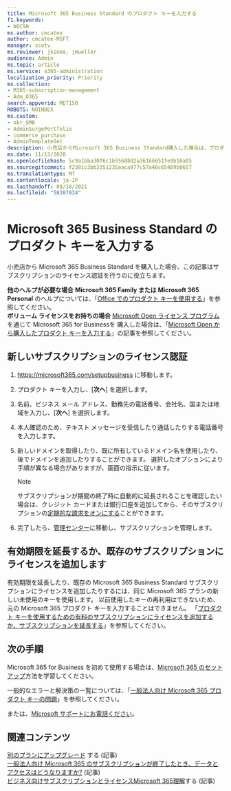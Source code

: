 ```yaml
---
title: Microsoft 365 Business Standard のプロダクト キーを入力する
f1.keywords:
- NOCSH
ms.author: cmcatee
author: cmcatee-MSFT
manager: scotv
ms.reviewer: jkinma, jmueller
audience: Admin
ms.topic: article
ms.service: o365-administration
localization_priority: Priority
ms.collection:
- M365-subscription-management
- Adm_O365
search.appverid: MET150
ROBOTS: NOINDEX
ms.custom:
- okr_SMB
- AdminSurgePortfolio
- commerce_purchase
- AdminTemplateSet
description: 小売店からMicrosoft 365 Business Standard購入した場合は、プロダクト キーを引き換え、サブスクリプションをアクティブ化する方法について学習します。
ms.date: 11/13/2020
ms.openlocfilehash: 5c9a1bba30f6c1b55688d2a36166651fe0b16a05
ms.sourcegitcommit: f2381c3bb3351235aaca977c57a46c654b9b0657
ms.translationtype: MT
ms.contentlocale: ja-JP
ms.lasthandoff: 08/18/2021
ms.locfileid: "58387034"
---
```

# <a name="enter-your-product-key-for-microsoft-365-business-standard"></a>Microsoft 365 Business Standard のプロダクト キーを入力する

小売店から Microsoft 365 Business Standard を購入した場合、この記事はサブスクリプションのライセンス認証を行うのに役立ちます。
  
 **他のヘルプが必要な場合**
 **Microsoft 365 Family または Microsoft 365 Personal** のヘルプについては、「[Office でのプロダクト キーを使用する](https://support.microsoft.com/office/12a5763a-d45c-4685-8c95-a44500213759.aspx)」を参照してください。  
 **ボリューム ライセンスをお持ちの場合** [Microsoft Open ライセンス プログラム](https://go.microsoft.com/fwlink/p/?LinkID=613298)を通じて Microsoft 365 for Businessを 購入した場合は、「[Microsoft Open から購入したプロダクト キーを入力する](purchases-from-microsoft-open.md)」の記事を参照してください。
  
## <a name="activate-a-new-subscription"></a>新しいサブスクリプションのライセンス認証

1. <a href="https://go.microsoft.com/fwlink/p/?LinkId=839911" target="_blank">https://microsoft365.com/setupbusiness</a> に移動します。

2. プロダクト キーを入力し、[**次へ**] を選択します。

3. 名前、ビジネス メール アドレス、勤務先の電話番号、会社名、国または地域を入力し、[**次へ**] を選択します。

4. 本人確認のため、テキスト メッセージを受信したり通話したりする電話番号を入力します。

5. 新しいドメインを取得したり、既に所有しているドメイン名を使用したり、後でドメインを追加したりすることができます。 選択したオプションにより手順が異なる場合がありますが、画面の指示に従います。

    > [!NOTE]
    > サブスクリプションが期間の終了時に自動的に延長されることを確認したい場合は、クレジット カードまたは銀行口座を追加してから、そのサブスクリプションの[定期的な請求をオンにする](subscriptions/renew-your-subscription.md#turn-recurring-billing-off-or-on)ことができます。

6. 完了したら、<a href="https://go.microsoft.com/fwlink/p/?linkid=2024339" target="_blank">管理センター</a>に移動し、サブスクリプションを管理します。

## <a name="extend-the-expiration-date-or-add-a-license-to-an-existing-subscription"></a>有効期限を延長するか、既存のサブスクリプションにライセンスを追加します

有効期限を延長したり、既存の Microsoft 365 Business Standard サブスクリプションにライセンスを追加したりするには、同じ Microsoft 365 プランの新しい未使用のキーを使用します。 以前使用したキーの再利用はできないため、元の Microsoft 365 プロダクト キーを入力することはできません。 「[プロダクト キーを使用するための有料のサブスクリプションにライセンスを追加するか、サブスクリプションを延長する](licenses/add-licenses-using-product-key.md)」を参照してください。

## <a name="next-steps"></a>次の手順

Microsoft 365 for Business を初めて使用する場合は、[Microsoft 365 のセットアップ](../admin/setup/setup.md)方法を学習してください。

一般的なエラーと解決策の一覧については、「[一般法人向け Microsoft 365 プロダクト キーの問題](product-key-errors-and-solutions.md)」を参照してください。
  
または、[Microsoft サポートにお電話ください](../business-video/get-help-support.md)。

## <a name="related-content"></a>関連コンテンツ

[別のプランにアップグレード](./subscriptions/upgrade-to-different-plan.md) する (記事)\
[一般法人向け Microsoft 365 のサブスクリプションが終了したとき、データとアクセスはどうなりますか?](./subscriptions/what-if-my-subscription-expires.md) (記事)\
[ビジネス向けサブスクリプションとライセンスMicrosoft 365理解](./licenses/subscriptions-and-licenses.md)する (記事)

